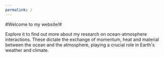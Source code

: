 ```yaml
---
permalink: /
---
```

#Welcome to my website!# 

Explore it to find out more about my research on ocean-atmosphere interactions. These dictate the exchange of momentum, heat and material between the ocean and the atmosphere, playing a crucial role in Earth's weather and climate. 
